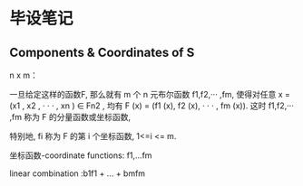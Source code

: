 # 毕设笔记

## Components & Coordinates of S

n x m：

一旦给定这样的函数F, 那么就有 m 个 n 元布尔函数 f1,f2,··· ,fm, 使得对任意 x = (x1 , x2 , · · · , xn ) ∈ Fn2 , 均有 F (x) = (f1 (x), f2 (x), · · · , fm (x)). 这时 f1,f2,··· ,fm 称为 F 的分量函数或坐标函数, 

特别地, fi 称为 F 的第 i 个坐标函数, 1<=i <= m.

坐标函数-coordinate functions: f1,...fm

linear combination :b1f1 + ... + bmfm

<img src="file:///Users/grhunhun/Documents/SboxNotes/pic/Vectorial_BF_first.png" title="" alt="" data-align="center">
